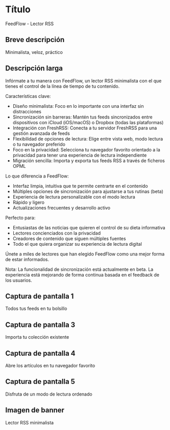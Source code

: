 # Título

FeedFlow - Lector RSS

## Breve descripción

Minimalista, veloz, práctico

## Descripción larga
Infórmate a tu manera con FeedFlow, un lector RSS minimalista con el que tienes
el control de la línea de tiempo de tu contenido.

Características clave:

- Diseño minimalista: Foco en lo importante con una interfaz sin distracciones
- Sincronización sin barreras: Mantén tus feeds sincronizados entre dispositivos
  con iCloud (iOS/macOS) o Dropbox (todas las plataformas)
- Integración con FreshRSS: Conecta a tu servidor FreshRSS para una gestión
  avanzada de feeds
- Flexibilidad de opciones de lectura: Elige entre vista web, modo lectura o tu
  navegador preferido
- Foco en la privacidad: Selecciona tu navegador favorito orientado a la
  privacidad para tener una experiencia de lectura independiente
- Migración sencilla: Importa y exporta tus feeds RSS a través de ficheros OPML

Lo que diferencia a FeedFlow:

- Interfaz limpia, intuitiva que te permite centrarte en el contenido
- Múltiples opciones de sincronización para ajustarse a tus rutinas (beta)
- Experiencia de lectura personalizable con el modo lectura
- Rápido y ligero
- Actualizaciones frecuentes y desarrollo activo

Perfecto para:
- Entusiastas de las noticias que quieren el control de su dieta informativa
- Lectores concienciados con la privacidad
- Creadores de contenido que siguen múltiples fuentes
- Todo el que quiera organizar su experiencia de lectura digital

Únete a miles de lectores que han elegido FeedFlow como una mejor forma de estar
informados.

Nota: La funcionalidad de sincronización está actualmente en beta. La
experiencia está mejorando de forma continua basada en el feedback de los
usuarios.

## Captura de pantalla 1

Todos tus feeds en tu bolsillo

## Captura de pantalla 3

Importa tu colección existente

## Captura de pantalla 4

Abre los artículos en tu navegador favorito

## Captura de pantalla 5

Disfruta de un modo de lectura ordenado

## Imagen de banner

Lector RSS minimalista
